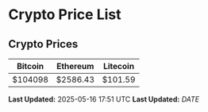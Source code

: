 # Crypto Price List

## Crypto Prices
| Bitcoin | Ethereum | Litecoin |
| ------- | -------- | -------- |
| $104098 | $2586.43 | $101.59 |
**Last Updated:** 2025-05-16 17:51 UTC
**Last Updated:** $DATE$
